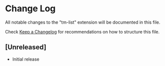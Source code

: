 # Change Log

All notable changes to the "tm-list" extension will be documented in this file.

Check [Keep a Changelog](http://keepachangelog.com/) for recommendations on how to structure this file.

## [Unreleased]

- Initial release
